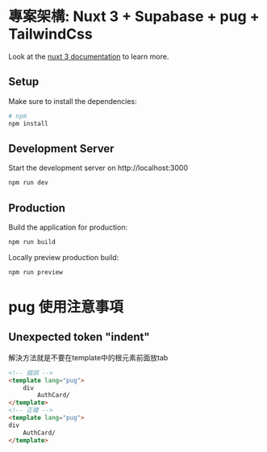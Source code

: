 # 專案架構: Nuxt 3 + Supabase + pug + TailwindCss

Look at the [nuxt 3 documentation](https://v3.nuxtjs.org) to learn more.

## Setup

Make sure to install the dependencies:

```bash
# npm
npm install
```

## Development Server

Start the development server on http://localhost:3000

```bash
npm run dev
```

## Production

Build the application for production:

```bash
npm run build
```

Locally preview production build:

```bash
npm run preview
```
# pug 使用注意事項
## Unexpected token "indent"
解決方法就是不要在template中的根元素前面放tab
```html
<!-- 錯誤 -->
<template lang="pug">
    div
        AuthCard/
</template>
<!-- 正確 -->
<template lang="pug">
div
    AuthCard/
</template>
```

